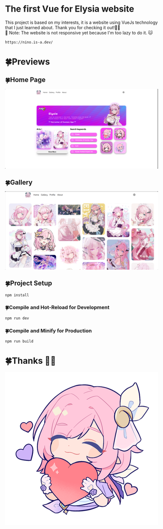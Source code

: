 # The first Vue for Elysia website
This project is based on my interests, it is a website using VueJs technology that I just learned about. Thank you for checking it out!🥰🍀
<br>
📌 Note: The website is not responsive yet because I'm too lazy to do it. 🐱


```sh
https://nino.is-a.dev/
```

# 🍀Previews

## 🍀Home Page
![Image Description](./public/img/preview.png)
## 🍀Gallery
![Image Description](./public/img/previewGallery.png)

## 🍀Project Setup


```sh
npm install
```

### 🍀Compile and Hot-Reload for Development

```sh
npm run dev
```

### 🍀Compile and Minify for Production

```sh
npm run build
```

# 🍀Thanks 🥰🌠
![Image Description](./public/ElysiaAlbum/ElyIcon(5).png)